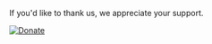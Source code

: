 If you'd like to thank us, we appreciate your support.

[![Donate](https://www.paypalobjects.com/en_US/i/btn/btn_donate_LG.gif)](https://www.paypal.com/us/cgi-bin/webscr?cmd=_flow&SESSION=u9hPN_HYblsRXZP-HGqhSUH3q_mUyZPZ5m4gImKzH9xAVUaDiOGi0TMqjua&dispatch=5885d80a13c0db1f8e263663d3faee8deaa77efc63a6eb429928d42bdf5d9d2c)